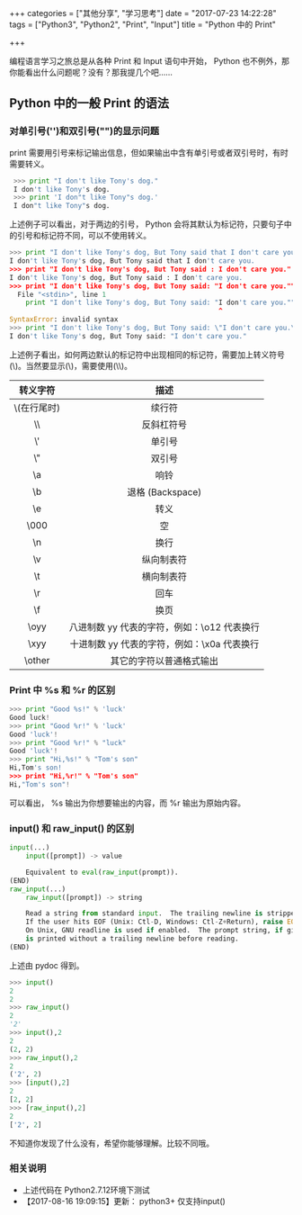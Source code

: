 +++
categories = ["其他分享", "学习思考"]
date = "2017-07-23 14:22:28"
tags = ["Python3", "Python2", "Print", "Input"]
title = "Python 中的 Print"

+++

编程语言学习之旅总是从各种 Print 和 Input 语句中开始， Python 也不例外，那你能看出什么问题呢？没有？那我提几个吧……
<!--more-->

## Python 中的一般 Print 的语法
### 对单引号('')和双引号("")的显示问题
 print 需要用引号来标记输出信息，但如果输出中含有单引号或者双引号时，有时需要转义。
``` python
 >>> print "I don't like Tony's dog."
 I don't like Tony's dog.
 >>> print 'I don"t like Tony"s dog.'
 I don"t like Tony"s dog.
```
上述例子可以看出，对于两边的引号， Python 会将其默认为标记符，只要句子中的引号和标记符不同，可以不使用转义。
``` python
>>> print "I don't like Tony's dog, But Tony said that I don't care you."
I don't like Tony's dog, But Tony said that I don't care you.
>>> print "I don't like Tony's dog, But Tony said : I don't care you."
I don't like Tony's dog, But Tony said : I don't care you.
>>> print "I don't like Tony's dog, But Tony said: "I don't care you.""
  File "<stdin>", line 1
    print "I don't like Tony's dog, But Tony said: "I don't care you.""
                                                    ^
SyntaxError: invalid syntax
>>> print "I don't like Tony's dog, But Tony said: \"I don't care you.\""
I don't like Tony's dog, But Tony said: "I don't care you."
```
上述例子看出，如何两边默认的标记符中出现相同的标记符，需要加上转义符号(\\)。当然要显示(\\)，需要使用(\\\\)。

|     转义字符     |    描述    |
|:---------------:|:----------:|
|\\(在行尾时)|续行符|
|\\\\	|反斜杠符号|
|\\'	|单引号|
|\\"	|双引号|
|\\a	|响铃|
|\\b	|退格 (Backspace)|
|\\e	|转义|
|\\000	|空|
|\\n	|换行|
|\\v	|纵向制表符|
|\\t	|横向制表符|
|\\r	|回车|
|\\f	|换页|
|\\oyy	|八进制数 yy 代表的字符，例如：\\o12 代表换行|
|\\xyy	|十进制数 yy 代表的字符，例如：\\x0a 代表换行|
|\\other	|其它的字符以普通格式输出|

### Print 中 %s 和 %r 的区别
``` python
>>> print "Good %s!" % 'luck'
Good luck!
>>> print "Good %r!" % 'luck'
Good 'luck'!
>>> print "Good %r!" % "luck"
Good 'luck'!
>>> print "Hi,%s!" % "Tom's son"
Hi,Tom's son!
>>> print "Hi,%r!" % "Tom's son"
Hi,"Tom's son"!
```
可以看出， %s 输出为你想要输出的内容，而 %r 输出为原始内容。

### input() 和 raw_input() 的区别

``` python
input(...)
    input([prompt]) -> value

    Equivalent to eval(raw_input(prompt)).
(END)
raw_input(...)
    raw_input([prompt]) -> string

    Read a string from standard input.  The trailing newline is stripped.
    If the user hits EOF (Unix: Ctl-D, Windows: Ctl-Z+Return), raise EOFError.
    On Unix, GNU readline is used if enabled.  The prompt string, if given,
    is printed without a trailing newline before reading.
(END)
```
上述由 pydoc 得到。

``` python
>>> input()
2
2
>>> raw_input()
2
'2'
>>> input(),2
2
(2, 2)
>>> raw_input(),2
2
('2', 2)
>>> [input(),2]
2
[2, 2]
>>> [raw_input(),2]
2
['2', 2]
```

不知道你发现了什么没有，希望你能够理解。比较不同哦。

### 相关说明

- 上述代码在 Python2.7.12环境下测试
- 【2017-08-16 19:09:15】更新： python3+ 仅支持input()
